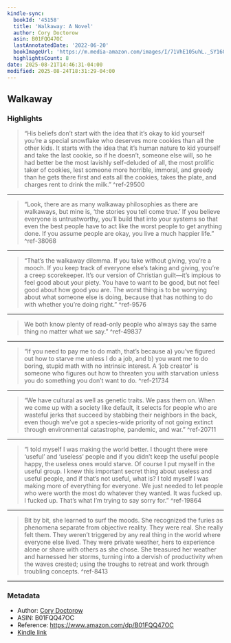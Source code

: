 ```yaml
---
kindle-sync:
  bookId: '45158'
  title: 'Walkaway: A Novel'
  author: Cory Doctorow
  asin: B01FQQ47OC
  lastAnnotatedDate: '2022-06-20'
  bookImageUrl: 'https://m.media-amazon.com/images/I/71VhE105uhL._SY160.jpg'
  highlightsCount: 8
date: 2025-08-21T14:46:31-04:00
modified: 2025-08-24T18:31:29-04:00
---
```

## Walkaway



### Highlights

>“His beliefs don’t start with the idea that it’s okay to kid yourself you’re a special snowflake who deserves more cookies than all the other kids. It starts with the idea that it’s human nature to kid yourself and take the last cookie, so if he doesn’t, someone else will, so he had better be the most lavishly self-deluded of all, the most prolific taker of cookies, lest someone more horrible, immoral, and greedy than he gets there first and eats all the cookies, takes the plate, and charges rent to drink the milk.” ^ref-29500

---

>“Look, there are as many walkaway philosophies as there are walkaways, but mine is, ‘the stories you tell come true.’ If you believe everyone is untrustworthy, you’ll build that into your systems so that even the best people have to act like the worst people to get anything done. If you assume people are okay, you live a much happier life.” ^ref-38068

---

>“That’s the walkaway dilemma. If you take without giving, you’re a mooch. If you keep track of everyone else’s taking and giving, you’re a creep scorekeeper. It’s our version of Christian guilt—it’s impious to feel good about your piety. You have to want to be good, but not feel good about how good you are. The worst thing is to be worrying about what someone else is doing, because that has nothing to do with whether you’re doing right.” ^ref-9576

---

>We both know plenty of read-only people who always say the same thing no matter what we say.” ^ref-49837

---

>“If you need to pay me to do math, that’s because a) you’ve figured out how to starve me unless I do a job, and b) you want me to do boring, stupid math with no intrinsic interest. A ‘job creator’ is someone who figures out how to threaten you with starvation unless you do something you don’t want to do. ^ref-21734

---

>“We have cultural as well as genetic traits. We pass them on. When we come up with a society like default, it selects for people who are wasteful jerks that succeed by stabbing their neighbors in the back, even though we’ve got a species-wide priority of not going extinct through environmental catastrophe, pandemic, and war.” ^ref-20711

---

>“I told myself I was making the world better. I thought there were ‘useful’ and ‘useless’ people and if you didn’t keep the useful people happy, the useless ones would starve. Of course I put myself in the useful group. I knew this important secret thing about useless and useful people, and if that’s not useful, what is? I told myself I was making more of everything for everyone. We just needed to let people who were worth the most do whatever they wanted. It was fucked up. I fucked up. That’s what I’m trying to say sorry for.” ^ref-19864

---

>Bit by bit, she learned to surf the moods. She recognized the furies as phenomena separate from objective reality. They were real. She really felt them. They weren’t triggered by any real thing in the world where everyone else lived. They were private weather, hers to experience alone or share with others as she chose. She treasured her weather and harnessed her storms, turning into a dervish of productivity when the waves crested; using the troughs to retreat and work through troubling concepts. ^ref-8413

---

### Metadata
* Author: [Cory Doctorow](https://www.amazon.comundefined)
* ASIN: B01FQQ47OC
* Reference: <https://www.amazon.com/dp/B01FQQ47OC>
* [Kindle link](kindle://book?action=open&asin=B01FQQ47OC)
